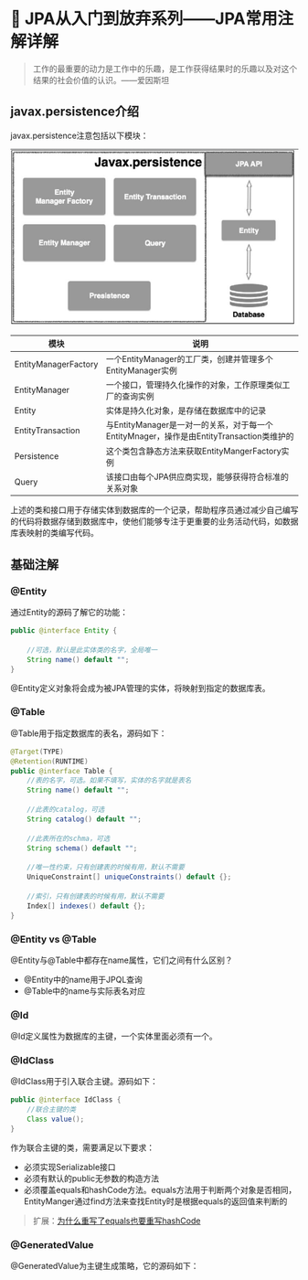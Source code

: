 # :sunrise: JPA从入门到放弃系列——JPA常用注解详解

> 工作的最重要的动力是工作中的乐趣，是工作获得结果时的乐趣以及对这个结果的社会价值的认识。——爱因斯坦

## javax.persistence介绍

javax.persistence注意包括以下模块：

![img.png](../img/spring/JPA类层次结构图.png)

模块 | 说明 |
---------|----------
 EntityManagerFactory | 一个EntityManager的工厂类，创建并管理多个EntityManager实例
 EntityManager | 一个接口，管理持久化操作的对象，工作原理类似工厂的查询实例
 Entity | 实体是持久化对象，是存储在数据库中的记录
 EntityTransaction | 与EntityManager是一对一的关系，对于每一个EntityMnager，操作是由EntityTransaction类维护的
 Persistence | 这个类包含静态方法来获取EntityMangerFactory实例
 Query | 该接口由每个JPA供应商实现，能够获得符合标准的关系对象

上述的类和接口用于存储实体到数据库的一个记录，帮助程序员通过减少自己编写的代码将数据存储到数据库中，使他们能够专注于更重要的业务活动代码，如数据库表映射的类编写代码。

## 基础注解

### @Entity

通过Entity的源码了解它的功能：

```java
public @interface Entity {
    
    //可选，默认是此实体类的名字，全局唯一
	String name() default "";
}
```

@Entity定义对象将会成为被JPA管理的实体，将映射到指定的数据库表。

### @Table

@Table用于指定数据库的表名，源码如下：

```java
@Target(TYPE) 
@Retention(RUNTIME)
public @interface Table {
    //表的名字，可选。如果不填写，实体的名字就是表名
    String name() default "";

    //此表的catalog，可选
    String catalog() default "";

    //此表所在的schma，可选
    String schema() default "";

    //唯一性约束，只有创建表的时候有用，默认不需要
    UniqueConstraint[] uniqueConstraints() default {};
    
    //索引，只有创建表的时候有用，默认不需要
    Index[] indexes() default {};
}
```

### @Entity vs @Table

@Entity与@Table中都存在name属性，它们之间有什么区别？

- @Entity中的name用于JPQL查询
- @Table中的name与实际表名对应

### @Id

@Id定义属性为数据库的主键，一个实体里面必须有一个。

### @IdClass

@IdClass用于引入联合主键。源码如下：

```java
public @interface IdClass {
    //联合主键的类
    Class value();
}
```

作为联合主键的类，需要满足以下要求：

- 必须实现Serializable接口
- 必须有默认的public无参数的构造方法
- 必须覆盖equals和hashCode方法。equals方法用于判断两个对象是否相同，EntityManger通过find方法来查找Entity时是根据equals的返回值来判断的

> 扩展：[为什么重写了equals也要重写hashCode](https://juejin.cn/post/6844904005575901191)

### @GeneratedValue

@GeneratedValue为主键生成策略，它的源码如下：

```java

```